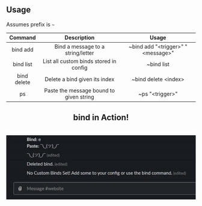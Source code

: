 ## Usage

Assumes prefix is `~`

| Command   | Description                               | Usage                    |
| :--: | :--: | :--: |
| bind add | Bind a message to a string/letter          | ~bind add "\<trigger\>" "\<message\>" |
| bind list | List all custom binds stored in config          | ~bind list |
| bind delete | Delete a bind given its index          | ~bind delete \<index\> |
| ps | Paste the message bound to given string          | ~ps "\<trigger\>"                  |

<p align="center">
  <center><h2 align="center">bind in Action!</h2><br><img src="bind_example.gif"></center>
</p>
